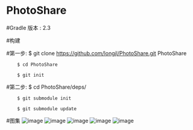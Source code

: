 # PhotoShare

#Gradle 版本 : 2.3

#构建

#第一步:
        $ git clone https://github.com/longjl/PhotoShare.git PhotoShare

        $ cd PhotoShare

        $ git init

#第二步:
        $ cd PhotoShare/deps/

        $ git submodule init

        $ git submodule update
        
        
#图集
 ![image](https://github.com/longjl/PhotoShare/blob/master/photo01.jpg)
 ![image](https://github.com/longjl/PhotoShare/blob/master/photo02.jpg)
 ![image](https://github.com/longjl/PhotoShare/blob/master/photo03.jpg)
 ![image](https://github.com/longjl/PhotoShare/blob/master/photo04.jpg)
 ![image](https://github.com/longjl/PhotoShare/blob/master/photo05.jpg)
